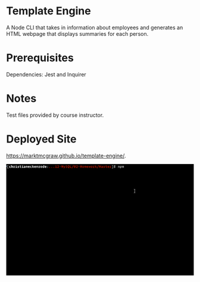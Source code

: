 # Template Engine
A Node CLI that takes in information about employees and generates an HTML webpage that displays summaries for each person.

# Prerequisites
Dependencies: Jest and Inquirer

# Notes
Test files provided by course instructor.

# Deployed Site

https://marktmcgraw.github.io/template-engine/.

![Working app](https://github.com/marktmcgraw/template-engine/blob/master/Assets/employee-tracker.gif)
